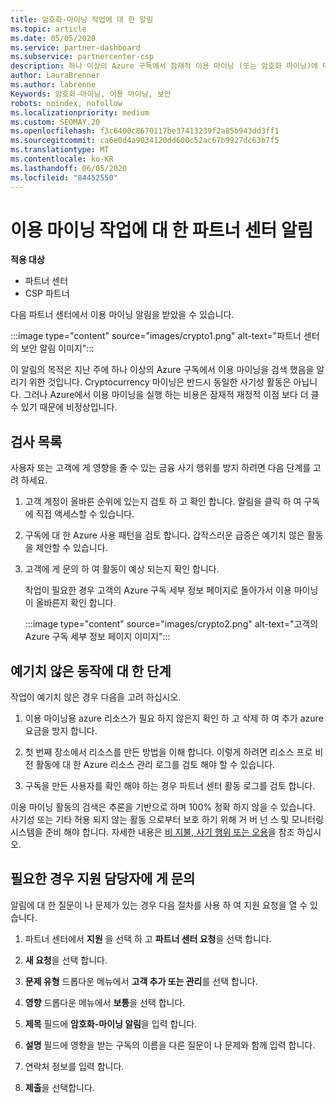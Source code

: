 ```yaml
---
title: 암호화-마이닝 작업에 대 한 알림
ms.topic: article
ms.date: 05/05/2020
ms.service: partner-dashboard
ms.subservice: partnercenter-csp
description: 하나 이상의 Azure 구독에서 잠재적 이용 마이닝 (또는 암호화 마이닝)에 대 한 알림이 표시 되는 경우의 의미를 알아봅니다.
author: LauraBrenner
ms.author: labrenne
Keywords: 암호화-마이닝, 이용 마이닝, 보안
robots: noindex, nofollow
ms.localizationpriority: medium
ms.custom: SEOMAY.20
ms.openlocfilehash: f3c6400c8670117be37413239f2a85b943dd3ff1
ms.sourcegitcommit: ca6e0d4a9034120dd600c52ac67b9927dc63b7f5
ms.translationtype: MT
ms.contentlocale: ko-KR
ms.lasthandoff: 06/05/2020
ms.locfileid: "84452550"
---
```

# <a name="partner-center-notification-for-cryptocurrency-mining-activity"></a>이용 마이닝 작업에 대 한 파트너 센터 알림

**적용 대상**

-  파트너 센터
-  CSP 파트너

다음 파트너 센터에서 이용 마이닝 알림을 받았을 수 있습니다.

:::image type="content" source="images/crypto1.png" alt-text="파트너 센터의 보안 알림 이미지":::

이 알림의 목적은 지난 주에 하나 이상의 Azure 구독에서 이용 마이닝을 검색 했음을 알리기 위한 것입니다. Cryptocurrency 마이닝은 반드시 동일한 사기성 활동은 아닙니다. 그러나 Azure에서 이용 마이닝을 실행 하는 비용은 잠재적 재정적 이점 보다 더 클 수 있기 때문에 비정상입니다.

## <a name="checklist"></a>검사 목록

사용자 또는 고객에 게 영향을 줄 수 있는 금융 사기 행위를 방지 하려면 다음 단계를 고려 하세요.

1. 고객 계정이 올바른 순위에 있는지 검토 하 고 확인 합니다. 알림을 클릭 하 여 구독에 직접 액세스할 수 있습니다.

2. 구독에 대 한 Azure 사용 패턴을 검토 합니다. 갑작스러운 급증은 예기치 않은 활동을 제안할 수 있습니다.

3. 고객에 게 문의 하 여 활동이 예상 되는지 확인 합니다.

   작업이 필요한 경우 고객의 Azure 구독 세부 정보 페이지로 돌아가서 이용 마이닝이 올바른지 확인 합니다.

   :::image type="content" source="images/crypto2.png" alt-text="고객의 Azure 구독 세부 정보 페이지 이미지":::

## <a name="steps-for-unexpected-activity"></a>예기치 않은 동작에 대 한 단계

작업이 예기치 않은 경우 다음을 고려 하십시오.

1. 이용 마이닝용 azure 리소스가 필요 하지 않은지 확인 하 고 삭제 하 여 추가 azure 요금을 방지 합니다.

2. 첫 번째 장소에서 리소스를 만든 방법을 이해 합니다. 이렇게 하려면 리소스 프로 비전 활동에 대 한 Azure 리소스 관리 로그를 검토 해야 할 수 있습니다.

3. 구독을 만든 사용자를 확인 해야 하는 경우 파트너 센터 활동 로그를 검토 합니다.

이용 마이닝 활동의 검색은 추론을 기반으로 하며 100% 정확 하지 않을 수 있습니다. 사기성 또는 기타 허용 되지 않는 활동 으로부터 보호 하기 위해 거 버 넌 스 및 모니터링 시스템을 준비 해야 합니다. 자세한 내용은 [비 지불, 사기 행위 또는 오용](https://docs.microsoft.com/partner-center/non-payment--fraud--or-misuse)을 참조 하십시오.

## <a name="contact-support-if-needed"></a>필요한 경우 지원 담당자에 게 문의

알림에 대 한 질문이 나 문제가 있는 경우 다음 절차를 사용 하 여 지원 요청을 열 수 있습니다.

1. 파트너 센터에서 **지원** 을 선택 하 고 **파트너 센터 요청**을 선택 합니다.

2. **새 요청**을 선택 합니다. 

3. **문제 유형** 드롭다운 메뉴에서 **고객 추가 또는 관리**를 선택 합니다.

4. **영향** 드롭다운 메뉴에서 **보통**을 선택 합니다.

5. **제목** 필드에 **암호화-마이닝 알림**을 입력 합니다.

6. **설명** 필드에 영향을 받는 구독의 이름을 다른 질문이 나 문제와 함께 입력 합니다.

7. 연락처 정보를 입력 합니다.

8. **제출**을 선택합니다.
